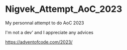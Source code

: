 # Nigvek_Attempt_AoC_2023
My personnal attempt to do AoC 2023

I'm not a dev' and I appreciate any advices

https://adventofcode.com/2023/
